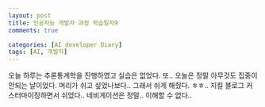 ```yaml
---
layout: post
title: 인공지능 개발자 과정 학습일지9
comments: true

categories: [AI developer Diary]
tags: [AI, 개발자]
---
```


오늘 하루는 추론통계학을 진행하였고 실습은 없었다. 또.. 오늘은 정말 아무것도 집중이 안되는 날이었다. 머리가 쉬고 싶었나보다.. 그래서 쉬게 해줬다. ㅎㅎ.. 지킬 블로그 커스터마이징하면서 쉬었다.. 네비게이션은 정말.. 이해할 수 없다.. 